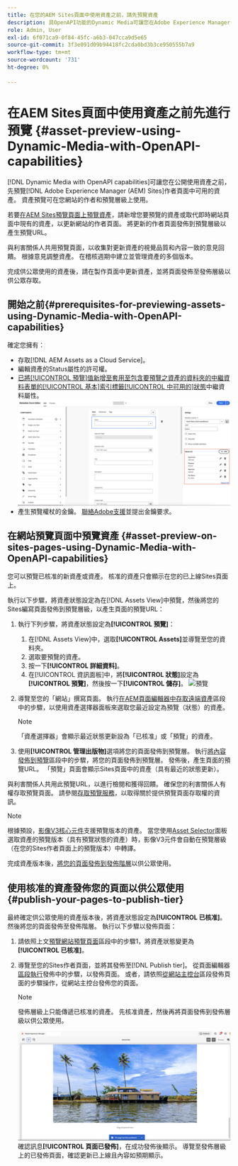 ```yaml
---
title: 在您的AEM Sites頁面中使用資產之前，請先預覽資產
description: 具OpenAPI功能的Dynamic Media可讓您在Adobe Experience Manager (AEM) Sites預覽頁面上預覽資產。 此資產預覽可讓您和您的利害關係人在發佈作者頁面（包含更新的資產）以供公眾使用之前，檢閱及驗證資產的更新。
role: Admin, User
exl-id: 6f071ca9-0f84-45fc-a6b3-047cca9d5e65
source-git-commit: 3f3e091d09b94418fc2cda0bd3b3ce950555b7a9
workflow-type: tm+mt
source-wordcount: '731'
ht-degree: 0%

---
```



# 在AEM Sites頁面中使用資產之前先進行預覽 {#asset-preview-using-Dynamic-Media-with-OpenAPI-capabilities}

[!DNL Dynamic Media with OpenAPI capabilities]可讓您在公開使用資產之前，先預覽[!DNL Adobe Experience Manager (AEM) Sites]作者頁面中可用的資產。 資產預覽可在您網站的作者和預覽層級上使用。

若要[在AEM Sites預覽頁面上預覽資產](#asset-preview-on-sites-pages-using-Dynamic-Media-with-OpenAPI-capabilities)，請新增您要預覽的資產或取代即時網站頁面中現有的資產，以更新網站的作者頁面。 將更新的作者頁面發佈到預覽層級以產生預覽URL。

與利害關係人共用預覽頁面，以收集對更新資產的視覺品質和內容一致的意見回饋。 根據意見調整資產。 在稽核週期中建立並管理資產的多個版本。

完成供公眾使用的資產後，請在製作頁面中更新資產，並將頁面發佈至發佈層級以供公眾存取。

## 開始之前{#prerequisites-for-previewing-assets-using-Dynamic-Media-with-OpenAPI-capabilities}

確定您擁有：

* 存取[!DNL AEM Assets as a Cloud Service]。
* 編輯資產的Status屬性的許可權。
* [已將[!UICONTROL 預覽]值新增至套用至包含要預覽之資產的資料夾的中繼資料表單的[!UICONTROL 基本]索引標籤[!UICONTROL 中可用的]狀態](/help/assets/metadata-assets-view.md#edit-metadata-forms)中繼資料屬性。
  ![新增預覽選項](/help/assets/assets/metedata-form-preview.png)
* 產生預覽權杖的金鑰。 [聯絡Adobe支援](https://helpx.adobe.com/in/contact.html)並提出金鑰要求。

## 在網站預覽頁面中預覽資產 {#asset-preview-on-sites-pages-using-Dynamic-Media-with-OpenAPI-capabilities}

您可以預覽已核准的新資產或資產。 核准的資產只會顯示在您的已上線Sites頁面上。

執行以下步驟，將資產狀態設定為在[!DNL Assets View]中預覽，然後將您的Sites編寫頁面發佈到預覽層級，以產生頁面的預覽URL：

1. 執行下列步驟，將資產狀態設定為&#x200B;**[!UICONTROL 預覽]**：

   1. 在[!DNL Assets View]中，選取&#x200B;**[!UICONTROL Assets]**&#x200B;並導覽至您的資料夾。
   1. 選取要預覽的資產。
   1. 按一下&#x200B;**[!UICONTROL 詳細資料]**。
   1. 在[!UICONTROL 資訊面板]中，將&#x200B;**[!UICONTROL 狀態]**&#x200B;設定為&#x200B;**[!UICONTROL 預覽]**，然後按一下&#x200B;**[!UICONTROL 儲存]**。
      ![預覽](/help/assets/assets/preview-boat-at-bay.png)

1. 導覽至您的「網站」撰寫頁面。 執行[在AEM頁面編輯器中存取遠端資產](/help/assets/integrate-remote-approved-assets-with-sites.md#access-remote-assets-in-aem-page-editor)區段中的步驟，以使用資產選擇器面板來選取您最近設定為預覽（狀態）的資產。

   >[!NOTE]
   >
   > 「資產選擇器」會顯示最近狀態更新設為「已核准」或「預覽」的資產。

1. 使用&#x200B;**[!UICONTROL 管理出版物]**&#x200B;選項將您的頁面發佈到預覽層。 執行[將內容發佈到預覽](https://experienceleague.adobe.com/zh-hant/docs/experience-manager-cloud-service/content/sites/authoring/sites-console/previewing-content)區段中的步驟，將您的頁面發佈到預覽層。 發佈後，產生頁面的預覽URL。 「預覽」頁面會顯示Sites頁面中的資產（具有最近的狀態更新）。

與利害關係人共用此預覽URL，以進行檢閱和獲得回饋。 確保您的利害關係人有權存取預覽頁面。 請參閱[存取預覽服務](https://experienceleague.adobe.com/zh-hant/docs/experience-manager-cloud-service/content/implementing/using-cloud-manager/manage-environments#access-preview-service)，以取得關於提供預覽頁面存取權的資訊。

>[!NOTE]
>
>根據預設，[影像V3核心元件](https://experienceleague.adobe.com/zh-hant/docs/experience-manager-core-components/using/wcm-components/image#version-and-compatibility)支援預覽版本的資產。 當您使用[Asset Selector](https://experienceleague.adobe.com/zh-hant/docs/experience-manager-cloud-service/content/assets/manage/asset-selector/asset-selector-upload)面板選取資產的預覽版本（具有預覽狀態的資產）時，影像V3元件會自動在預覽層級（在您的Sites作者頁面上的預覽版本）中轉譯。

完成資產版本後，[將您的頁面發佈到發佈階層](#publish-your-pages-to-publish-tier)以供公眾使用。

## 使用核准的資產發佈您的頁面以供公眾使用{#publish-your-pages-to-publish-tier}

最終確定供公眾使用的資產版本後，將資產狀態設定為&#x200B;**[!UICONTROL 已核准]**。 然後將您的頁面發佈至發佈階層。 執行以下步驟以發佈頁面：

1. 請依照上文[預覽網站預覽頁面](#asset-preview-on-sites-pages-using-Dynamic-Media-with-OpenAPI-capabilities)區段中的步驟1，將資產狀態變更為&#x200B;**[!UICONTROL 已核准]**。
1. 導覽至您的Sites作者頁面，並將其發佈至[!DNL Publish tier]。 從頁面編輯器[區段執行](https://experienceleague.adobe.com/zh-hant/docs/experience-manager-cloud-service/content/sites/authoring/page-editor/publishing#publishing-from-the-page-editor)發佈中的步驟，以發佈頁面。
或者，請依照[從網站主控台](https://experienceleague.adobe.com/zh-hant/docs/experience-manager-cloud-service/content/sites/authoring/sites-console/publishing-pages#publishing-from-the-sites-console)區段發佈頁面的步驟操作，從網站主控台發佈您的頁面。

   >[!NOTE]
   >
   > 發佈層級上只能傳遞已核准的資產。 先核准資產，然後再將頁面發佈到發佈層級以供公眾使用。

   ![頁面已發佈](/help/assets/assets/the-page-has-been-publushed.png)
確認訊息&#x200B;**[!UICONTROL 頁面已發佈]**，在成功發佈後顯示。 導覽至發佈層級上的已發佈頁面，確認更新已上線且內容如預期顯示。
